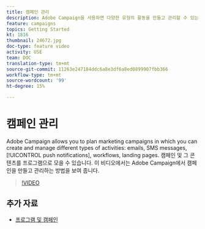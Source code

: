 ```yaml
---
title: 캠페인 관리
description: Adobe Campaign을 사용하면 다양한 유형의 활동을 만들고 관리할 수 있는 마케팅 캠페인을 계획할 수 있습니다. 이 비디오에서는 Adobe Campaign에서 캠페인을 만들고 관리하는 방법을 보여 줍니다.
feature: campaigns
topics: Getting Started
kt: 1816
thumbnail: 24672.jpg
doc-type: feature video
activity: USE
team: DOC
translation-type: tm+mt
source-git-commit: 11263e247184ddc6a8e3df6a8ed0899907fbb366
workflow-type: tm+mt
source-wordcount: '99'
ht-degree: 15%

---
```



# 캠페인 관리

Adobe Campaign allows you to plan marketing campaigns in which you can create and manage different types of activities: emails, SMS messages, [!UICONTROL push notifications], workflows, landing pages. 캠페인 및 그 콘텐츠를 프로그램으로 모을 수 있습니다. 이 비디오에서는 Adobe Campaign에서 캠페인을 만들고 관리하는 방법을 보여 줍니다.

>[!VIDEO](https://video.tv.adobe.com/v/24672?quality=12)

## 추가 자료

* [프로그램 및 캠페인](https://experienceleague.adobe.com/docs/campaign-standard/using/getting-started/marketing-plans/programs-and-campaigns.html)
